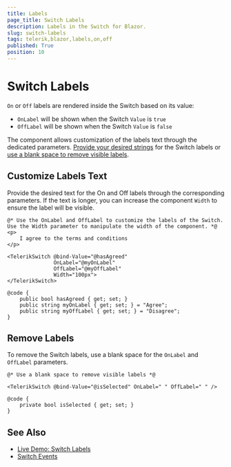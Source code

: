 ```yaml
---
title: Labels
page_title: Switch Labels
description: Labels in the Switch for Blazor.
slug: switch-labels
tags: telerik,blazor,labels,on,off
published: True
position: 10
---
```


# Switch Labels

`On` or `Off` labels are rendered inside the Switch based on its value:

* `OnLabel` will be shown when the Switch `Value` is `true` 
* `OffLabel` will be shown when the Switch `Value` is `false`

The component allows customization of the labels text through the dedicated parameters. [Provide your desired strings](#customize-labels-text) for the Switch labels or [use a blank space to remove visible labels](#remove-labels).

## Customize Labels Text

Provide the desired text for the On and Off labels through the corresponding parameters. If the text is longer, you can increase the component `Width` to ensure the label will be visible.

````RAZOR
@* Use the OnLabel and OffLabel to customize the labels of the Switch. Use the Width parameter to manipulate the width of the component. *@
<p>
    I agree to the terms and conditions
</p>

<TelerikSwitch @bind-Value="@hasAgreed"
               OnLabel="@myOnLabel"
               OffLabel="@myOffLabel"
               Width="100px">
</TelerikSwitch>

@code {
    public bool hasAgreed { get; set; }
    public string myOnLabel { get; set; } = "Agree";
    public string myOffLabel { get; set; } = "Disagree";
}
````

## Remove Labels

To remove the Switch labels, use a blank space for the `OnLabel` and `OffLabel` parameters.

````RAZOR
@* Use a blank space to remove visible labels *@

<TelerikSwitch @bind-Value="@isSelected" OnLabel=" " OffLabel=" " />

@code {
    private bool isSelected { get; set; }
}
````

## See Also
* [Live Demo: Switch Labels](https://demos.telerik.com/blazor-ui/switch/labels)
* [Switch Events](slug://switch-events)